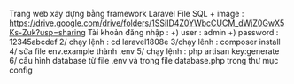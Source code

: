 Trang web xây dựng bằng framework Laravel
File SQL + image : https://drive.google.com/drive/folders/1SSiID4Z0YWbcCUCM_dWjZ0GwX5Ks-Zuk?usp=sharing
Tài khoản đăng nhập : 
	+) user : admin
	+) password : 12345abcdef
2/ chạy lệnh : cd laravel1808e
3/chạy lênh : composer install
4/ sửa file env.example thành .env
5/ chạy lệnh : php artisan key:generate
6/ cấu hình database từ file .env và trong file database.php trong thư mục config